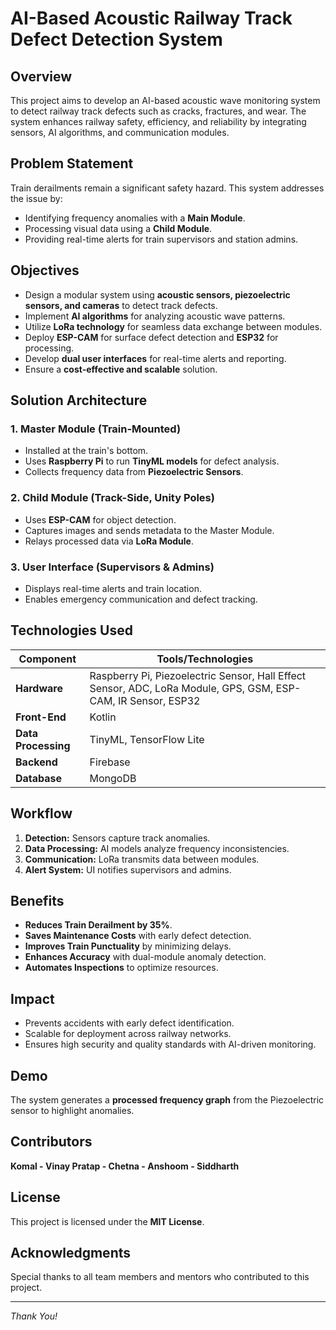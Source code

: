 # AI-Based Acoustic Railway Track Defect Detection System

## Overview
This project aims to develop an AI-based acoustic wave monitoring system to detect railway track defects such as cracks, fractures, and wear. The system enhances railway safety, efficiency, and reliability by integrating sensors, AI algorithms, and communication modules.

## Problem Statement
Train derailments remain a significant safety hazard. This system addresses the issue by:
- Identifying frequency anomalies with a **Main Module**.
- Processing visual data using a **Child Module**.
- Providing real-time alerts for train supervisors and station admins.

## Objectives
- Design a modular system using **acoustic sensors, piezoelectric sensors, and cameras** to detect track defects.
- Implement **AI algorithms** for analyzing acoustic wave patterns.
- Utilize **LoRa technology** for seamless data exchange between modules.
- Deploy **ESP-CAM** for surface defect detection and **ESP32** for processing.
- Develop **dual user interfaces** for real-time alerts and reporting.
- Ensure a **cost-effective and scalable** solution.

## Solution Architecture
### 1. **Master Module (Train-Mounted)**
- Installed at the train's bottom.
- Uses **Raspberry Pi** to run **TinyML models** for defect analysis.
- Collects frequency data from **Piezoelectric Sensors**.

### 2. **Child Module (Track-Side, Unity Poles)**
- Uses **ESP-CAM** for object detection.
- Captures images and sends metadata to the Master Module.
- Relays processed data via **LoRa Module**.

### 3. **User Interface (Supervisors & Admins)**
- Displays real-time alerts and train location.
- Enables emergency communication and defect tracking.

## Technologies Used
| Component  | Tools/Technologies  |
|------------|---------------------|
| **Hardware**  | Raspberry Pi, Piezoelectric Sensor, Hall Effect Sensor, ADC, LoRa Module, GPS, GSM, ESP-CAM, IR Sensor, ESP32 |
| **Front-End** | Kotlin |
| **Data Processing** | TinyML, TensorFlow Lite |
| **Backend** | Firebase |
| **Database** | MongoDB |

## Workflow
1. **Detection:** Sensors capture track anomalies.
2. **Data Processing:** AI models analyze frequency inconsistencies.
3. **Communication:** LoRa transmits data between modules.
4. **Alert System:** UI notifies supervisors and admins.

## Benefits
- **Reduces Train Derailment by 35%**.
- **Saves Maintenance Costs** with early defect detection.
- **Improves Train Punctuality** by minimizing delays.
- **Enhances Accuracy** with dual-module anomaly detection.
- **Automates Inspections** to optimize resources.

## Impact
- Prevents accidents with early defect identification.
- Scalable for deployment across railway networks.
- Ensures high security and quality standards with AI-driven monitoring.

## Demo
The system generates a **processed frequency graph** from the Piezoelectric sensor to highlight anomalies.

## Contributors
**Komal - Vinay Pratap - Chetna - Anshoom - Siddharth**

## License
This project is licensed under the **MIT License**.

## Acknowledgments
Special thanks to all team members and mentors who contributed to this project.

---

_Thank You!_

